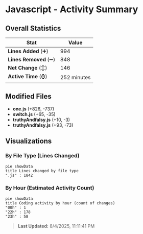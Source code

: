 # Javascript - Activity Summary 

## Overall Statistics

| Stat                   | Value                                                             |
| ---------------------- | ----------------------------------------------------------------- |
| **Lines Added** (➕)   | 994                                          |
| **Lines Removed** (➖) | 848                                        |
| **Net Change** (↕)    | 146                |
| **Active Time** (⌚)   | 252 minutes |


## Modified Files
- **one.js** (+826, -737)
- **switch.js** (+65, -35)
- **truthyAndfalsy.js** (+10, -3)
- **truthyAndfalsy.js** (+93, -73)

## Visualizations

### By File Type (Lines Changed)

```mermaid
pie showData
title Lines changed by file type
".js" : 1842
```

### By Hour (Estimated Activity Count)

```mermaid
pie showData
title Coding activity by hour (count of changes)
"00h" : 1
"22h" : 178
"23h" : 58
```


> **Last Updated:** 8/4/2025, 11:11:41 PM